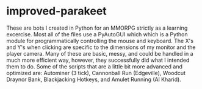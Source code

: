 # improved-parakeet
These are bots I created in Python for an MMORPG strictly as a learning excercise. Most all of the files use a PyAutoGUI which which is a Python module for programmatically controlling the mouse and keyboard. The X's and Y's when clicking are specific to the dimensions of my monitor and the player camera.
Many of these are basic, messy, and could be handled in a much more efficient way, however, they successfully did what I intended them to do. 
Some of the scripts that are a little bit more advanced and optimized are: Autominer (3 tick), Cannonball Run (Edgeville), Woodcut Draynor Bank, Blackjacking Hotkeys, and Amulet Running (Al Kharid). 
